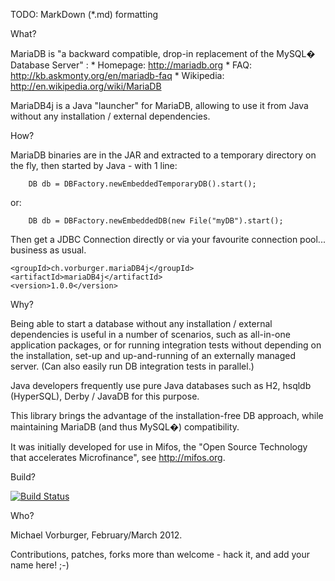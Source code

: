 TODO: MarkDown (*.md) formatting

What?

MariaDB is "a backward compatible, drop-in replacement of the MySQL� Database Server" :
	* Homepage: http://mariadb.org
	* FAQ: http://kb.askmonty.org/en/mariadb-faq
	* Wikipedia: http://en.wikipedia.org/wiki/MariaDB

MariaDB4j is a Java "launcher" for MariaDB, allowing to use it from Java without any installation / external dependencies.


How?

MariaDB binaries are in the JAR and extracted to a temporary directory on the fly, then started by Java - with 1 line:

		DB db = DBFactory.newEmbeddedTemporaryDB().start();

or:

		DB db = DBFactory.newEmbeddedDB(new File("myDB").start();
		
Then get a JDBC Connection directly or via your favourite connection pool... business as usual.

	<groupId>ch.vorburger.mariaDB4j</groupId>
	<artifactId>mariaDB4j</artifactId>
	<version>1.0.0</version>


Why?

Being able to start a database without any installation / external dependencies 
is useful in a number of scenarios, such as all-in-one application packages,
or for running integration tests without depending on the installation,
set-up and up-and-running of an externally managed server.
(Can also easily run DB integration tests in parallel.)

Java developers frequently use pure Java databases such as H2, hsqldb (HyperSQL), Derby / JavaDB for this purpose.
 
This library brings the advantage of the installation-free DB approach, while maintaining MariaDB (and thus MySQL�) compatibility.

It was initially developed for use in Mifos, the "Open Source Technology that accelerates Microfinance", see http://mifos.org.

Build?

[![Build Status](https://secure.travis-ci.org/vorburger/MariaDB4j.png?branch=master)](http://travis-ci.org/vorburger/MariaDB4j/)

Who?

Michael Vorburger, February/March 2012.

Contributions, patches, forks more than welcome - hack it, and add your name here! ;-)
